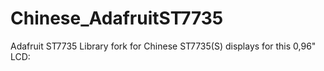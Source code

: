 # Chinese_AdafruitST7735
Adafruit ST7735 Library fork for Chinese ST7735(S) displays for this 0,96" LCD:

<center><src="https://images.nexusapp.co/assets/2b/1f/4f/262241536.jpg"></center>
